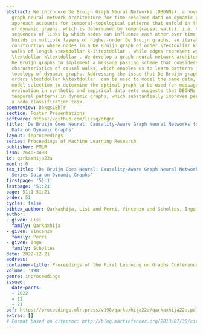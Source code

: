 ```yaml
---
abstract: We introduce De Bruijn Graph Neural Networks (DBGNNs), a novel time-aware
  graph neural network architecture for time-resolved data on dynamic graphs. Our
  approach accounts for temporal-topological patterns that unfold in the causal topology
  of dynamic graphs, which is determined by \emph{causal walks}, i.e. temporally ordered
  sequences of links by which nodes can influence each other over time. Our architecture
  builds on multiple layers of higher-order De Bruijn graphs, an iterative line graph
  construction where nodes in a De Bruijn graph of order \textdollar k\textdollar  represent
  walks of length \textdollar k-1\textdollar , while edges represent walks of length
  \textdollar k\textdollar . We develop a graph neural network architecture that utilizes
  De Bruijn graphs to implement a message passing scheme that considers non-Markovian
  characteristics of causal walks, which enables us to learn patterns in the causal
  topology of dynamic graphs. Addressing the issue that De Bruijn graphs with different
  orders \textdollar k\textdollar  can be used to model the same data, we apply statistical
  model selection to determine the optimal graph to be used for message passing. An
  evaluation in synthetic and empirical data sets suggests that DBGNNs can leverage
  temporal patterns in dynamic graphs, which substantially improves performance in
  a node classification task.
openreview: Dbkqs1EhTr
section: Poster Presentations
software: https://github.com/lisiq/dbgnn
title: 'De Bruijn Goes Neural: Causality-Aware Graph Neural Networks for Time Series
  Data on Dynamic Graphs'
layout: inproceedings
series: Proceedings of Machine Learning Research
publisher: PMLR
issn: 2640-3498
id: qarkaxhija22a
month: 0
tex_title: 'De Bruijn Goes Neural: Causality-Aware Graph Neural Networks for Time
  Series Data on Dynamic Graphs'
firstpage: '51:1'
lastpage: '51:21'
page: 51:1-51:21
order: 51
cycles: false
bibtex_author: Qarkaxhija, Lisi and Perri, Vincenzo and Scholtes, Ingo
author:
- given: Lisi
  family: Qarkaxhija
- given: Vincenzo
  family: Perri
- given: Ingo
  family: Scholtes
date: 2022-12-21
address:
container-title: Proceedings of the First Learning on Graphs Conference
volume: '198'
genre: inproceedings
issued:
  date-parts:
  - 2022
  - 12
  - 21
pdf: https://proceedings.mlr.press/v198/qarkaxhija22a/qarkaxhija22a.pdf
extras: []
# Format based on citeproc: http://blog.martinfenner.org/2013/07/30/citeproc-yaml-for-bibliographies/
---
```

